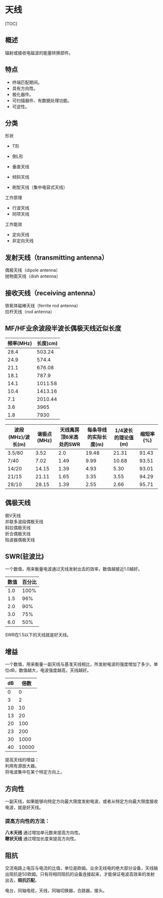 # 天线

[TOC]

## 概述

辐射或接收电磁波的能量转换部件。

## 特点

* 终端匹配期间。
* 具有方向性。
* 极化器件。
* 可扫描器件、有数据处理功能。
* 可逆性。

## 分类
形状

* T形

* 倒L形

* 垂直天线

* 倾斜天线

* 刷型天线（集中电容式天线）

工作原理

* 行波天线
* 同项天线

工作能效

* 定向天线
* 非定向天线



## 发射天线（transmitting antenna）



偶极天线（dipole antenna）  
抛物面天线（dish antenna）

## 接收天线（receiving antenna）
铁氧体磁棒天线（ferrite rod antenna）  
拉杆天线（rod antenna）

## MF/HF业余波段半波长偶极天线近似长度
| 频率(MHz) | 长度(cm) |
|-----------|----------|
| 28.4      | 503.24   |
| 24.9      | 574.4    |
| 21.1      | 676.08   |
| 18.1      | 787.9    |
| 14.1      | 1011.58  |
| 10.4      | 1413.16  |
| 7.1       | 2010.44  |
| 3.6       | 3965     |
| 1.8       | 7930     |

| 波段(MHz)/波长(m) | 谐振点(MHz) | 天线离房顶6米高处的SWR | 每条导线的实际长度(m) | 1/4波长的理论值(m) | 缩短率(%) |
|--------|-------|------|-------|-------|-------|
| 3.5/80 | 3.52  | 2.0  | 19.48 | 21.31 | 91.43 |
| 7/40   | 7.02  | 1.49 | 9.99  | 10.68 | 93.51 |
| 14/20  | 14.15 | 1.39 | 4.93  | 5.30  | 93.01 |
| 21/15  | 21.11 | 1.65 | 3.35  | 3.55  | 94.29 |
| 28/10  | 28.15 | 1.39 | 2.55  | 2.66  | 95.71 |

## 偶极天线
倒V天线  
并联多波段偶极天线  
斜拉偶极天线  
折合偶极天线  
陷波器偶极天线

## SWR(驻波比)
一个数值，用来衡量电波通过天线发射出去的效率，数值越接近1.0越好。

| 数值 | 百分比 |
|------|--------|
| 1.0  | 100%   |
| 1.5  | 96%    |
| 2.0  | 90%    |
| 3.0  | 75%    |
| 6.0  | 50%    |

SWR在1.5以下的天线就是好天线。

## 增益
一个数值，用来衡量一副天线与基准天线相比，所发射电波的强度增加了多少。单位dB，数值越大，电波强度越高，天线越好。

| dB | 倍数  |
|----|-------|
| 0  | 0     |
| 3  | 2     |
| 10 | 10    |
| 13 | 20    |
| 20 | 100   |
| 23 | 200   |
| 30 | 1000  |
| 40 | 10000 |

提高天线的增益：  
利用有源放大器。  
将电波集中在某个特定方向上。

## 方向性
一副天线，如果能够向特定方向最大限度发射电波，或者从特定方向最大限度接收电波，就是好天线。
### 提高方向性的方法：
**八木天线** 通过增加单元数来提高方向性。  
**鞭状天线** 通过增加长度来提高方向性。

## 阻抗
交流电路上电压与电流的比值，单位是欧姆。业余无线电的绝大部分设备，天线输出阻抗是50欧姆。只有将相同阻抗的设备连接起来，才能保证电波高效率的发射出去，**阻抗匹配**。

电台，同轴电缆，天线，同轴切换器，合路器，接头。
